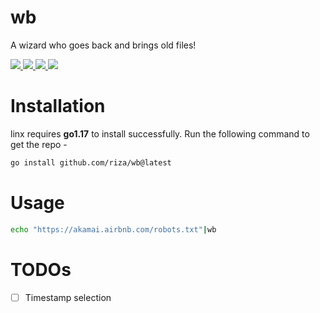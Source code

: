 <h1>wb</h1>  
<p> A wizard who goes back and brings old files!</p>  
<p>  
  <a href="https://opensource.org/licenses/MIT">  
    <img src="https://img.shields.io/badge/license-MIT-_red.svg">  
  </a>  
  <a href="https://goreportcard.com/badge/github.com/riza/wb">  
    <img src="https://goreportcard.com/badge/github.com/riza/wb">  
  </a>  
  <a href="https://github.com/riza/wb/releases">  
    <img src="https://img.shields.io/github/release/riza/wb">  
  </a>  
  <a href="https://twitter.com/rizasabuncu">  
    <img src="https://img.shields.io/twitter/follow/rizasabuncu.svg?logo=twitter">  
  </a>  
</p>

# Installation

linx requires **go1.17** to install successfully. Run the following command to get the repo -

```sh
go install github.com/riza/wb@latest
```

# Usage

```sh
echo "https://akamai.airbnb.com/robots.txt"|wb
```

# TODOs

* [ ] Timestamp selection 

